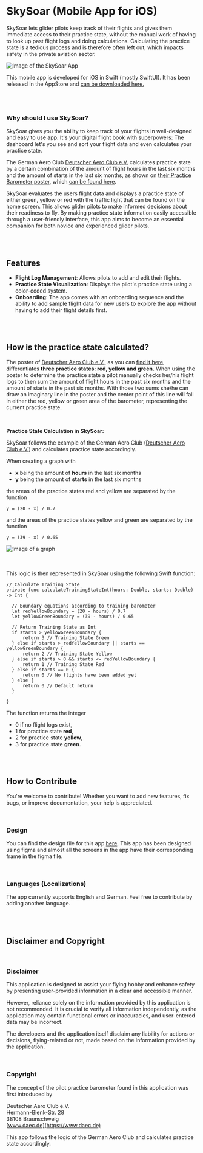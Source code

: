 

# SkySoar (Mobile App for iOS)

SkySoar lets glider pilots keep track of their flights and gives them immediate access to their practice state, without the manual work of having to look up past flight logs and doing calculations.
Calculating the practice state is a tedious process and is therefore often left out, which impacts safety in the private aviation sector.


<img src="https://github.com/jonasclick/hosting-images/blob/main/SkySoar%20Promo%20Banner.png" alt="Image of the SkySoar App" style="max-width: 100%; height: auto;"> 

This mobile app is developed for iOS in Swift (mostly SwiftUI). It has been released in the AppStore and [can be downloaded here.](https://apps.apple.com/ch/app/skysoar/id6608979357?)

<br><br>

### Why should I use SkySoar?

SkySoar gives you the ability to keep track of your flights in well-designed and easy to use app. It's your digital flight book with superpowers: The dashboard let's you see and sort your flight data and even calculates your practice state. 

The German Aero Club [Deutscher Aero Club e.V.](https://www.daec.de) calculates practice state by a certain combination of the amount of flight hours in the last six months and the amount of starts in the last six months, as shown on [their Practice Barometer poster](https://www.daec.de/media/files/2023/Sportarten/Segelflug/Downloads/DAeC-Trainingbarometer_A3-Plakat_RZ_Druck_a.pdf), which [can be found here](https://www.daec.de/sportarten/segelflug/downloads-termine/#c505).

SkySoar evaluates the users flight data and displays a practice state of either green, yellow or red with the traffic light that can be found on the home screen. This allows glider pilots to make informed decisions about their readiness to fly. By making practice state information easily accessible through a user-friendly interface, this app aims to become an essential companion for both novice and experienced glider pilots.

<br><br>

## Features

- **Flight Log Management**: Allows pilots to add and edit their flights.
- **Practice State Visualization**: Displays the pilot's practice state using a color-coded system.
- **Onboarding**: The app comes with an onboarding sequence and the ability to add sample flight data for new users to explore the app without having to add their flight details first.

<br><br>

## How is the practice state calculated?
The poster of [Deutscher Aero Club e.V.](https://www.daec.de), as you can [find it here](https://www.daec.de/media/files/2023/Sportarten/Segelflug/Downloads/DAeC-Trainingbarometer_A3-Plakat_RZ_Druck_a.pdf), differentiates **three practice states: red, yellow and green.** When using the poster to determine the practice state a pilot manually checks her/his flight logs to then sum the amount of flight hours in the past six months and the amount of starts in the past six months. With those two sums she/he can draw an imaginary line in the poster and the center point of this line will fall in either the red, yellow or green area of the barometer, representing the current practice state.

<br>

**Practice State Calculation in SkySoar:**

SkySoar follows the example of the German Aero Club ([Deutscher Aero Club e.V.](https://www.daec.de)) and calculates practice state accordingly.

When creating a graph with 
 - **x** being the amount of **hours** in the last six months
 - **y** being the amount of **starts** in the last six months

the areas of the practice states red and yellow are separated by the function

    y = (20 - x) / 0.7
    
and the areas of the practice states yellow and green are separated by the function

    y = (39 - x) / 0.65


<img src="https://github.com/jonasclick/TBARO-Images/blob/main/Separator%20Lines%20Graph.png?raw=true" alt="Image of a graph" style="max-width: 100%; height: auto;">

<br><br>
This logic is then represented in SkySoar using the following Swift function:
        
    // Calculate Training State
    private func calculateTrainingStateInt(hours: Double, starts: Double) -> Int {
        
      // Boundary equations according to training barometer
      let redYellowBoundary = (20 - hours) / 0.7
      let yellowGreenBoundary = (39 - hours) / 0.65
      
      // Return Training State as Int
      if starts > yellowGreenBoundary {
          return 3 // Training State Green
      } else if starts > redYellowBoundary || starts == yellowGreenBoundary {
          return 2 // Training State Yellow
      } else if starts > 0 && starts <= redYellowBoundary {
          return 1 // Training State Red
      } else if starts == 0 {
          return 0 // No flights have been added yet
      } else {
          return 0 // Default return
      }
      
    }
    
The function returns the integer
 - 0 if no flight logs exist,
 - 1 for practice state **red**,
 - 2 for practice state **yellow**,
 - 3 for practice state **green**.



<br><br>

## How to Contribute

You're welcome to contribute! Whether you want to add new features, fix bugs, or improve documentation, your help is appreciated.

<br>

### Design

You can find the design file for this app [here](https://www.figma.com/design/L1Fn3gFKQ1TWshIywxj2zx/Trainingsbarometer-App?node-id=0-1&t=8CDHrlqvVWP6JOLS-1).
This app has been designed using figma and almost all the screens in the app have their corresponding frame in the figma file.

<br>

### Languages (Localizations)

The app currently supports English and German. Feel free to contribute by adding another language.

<br><br>

## Disclaimer and Copyright

<br>

### Disclaimer

This application is designed to assist your flying hobby and enhance safety by presenting user-provided information in a clear and accessible manner.

However, reliance solely on the information provided by this application is not recommended. It is crucial to verify all information independently, as the application may contain functional errors or inaccuracies, and user-entered data may be incorrect.

The developers and the application itself disclaim any liability for actions or decisions, flying-related or not, made based on the information provided by the application.

<br>

### Copyright

The concept of the pilot practice barometer found in this application was first introduced by

Deutscher Aero Club e.V.  
Hermann-Blenk-Str. 28  
38108 Braunschweig  
[www.daec.de](https://www.daec.de)

This app follows the logic of the German Aero Club and calculates practice state accordingly.
